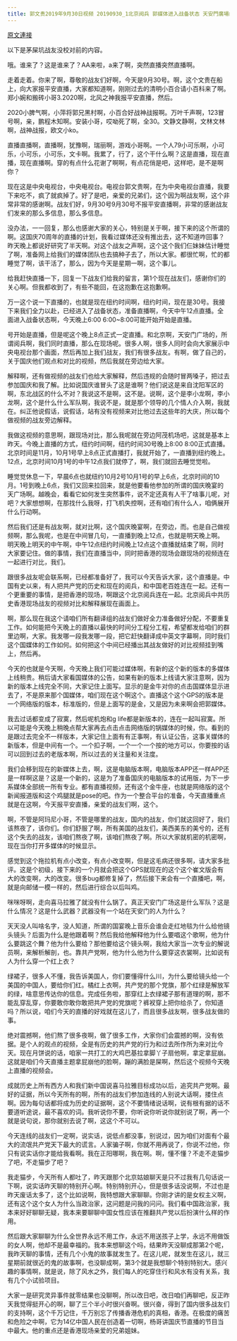 ```yaml
---
title: 郭文贵2019年9月30日视频 20190930_1北京阅兵 郭媒体进入战备状态 天安門廣場的國慶晚宴音樂晚會將有事發生
---
```


[原文連接](https://gnews.org/ThreadView/53479018)

以下是茅屎坑战友没校对前的内容。

  哦。谁来了？这是谁来了？AA来啦，a来了啊，突然直播突然直播啊。

  走着走着。你来了啊，尊敬的战友们好啊，今天是9月30号。啊，这个文贵在船上，向大家报平安直播，大家都知道啊，刚刚过去的清明小百合请小百科来了啊。郑小婉和搬砖小哥3.2020啊，北风之神我报平安直播，然后。

  2020小脾气啊，小萍将郭兄黑村啊，小百合好战神战报啊。万叶千声啊，123冒号啊，亲，鹏程木知啊。安装小哥，哎呦死了啊，全30。文静文静啊，文林文林啊，战神战报，欧文小ko。

  直播直播啊，直播啊，犹豫啊，瑞丽啊，游戏小哥啊。一个人79小可乐啊，小可乐，小可乐，小可乐，文卡啊。我累了，行了，这个干什么啊？这是直播，现在直播，现在直播啊。穿的有点什么花谢了啊啊，有点花俏是吧，这样吧，是不是啊你？

  现在这是中央电视台，中央电视台。电视台郭文贵啊，在为中央电视台直播，我要下来吃不，疯了就疯掉了。好了是吧，亲爱的兄弟们，这个因为啊战友啊，这个非常非常的感谢啊。战友们好，9月30号9月30号不报平安直播啊，非常的感谢战友们发来的那么多信息，那么多信息。

  没办法，一一回复，那么也感谢大家的关心，特别是关于啊，接下来的这个所谓的啊。这国庆70周年的直播的计划，我看过媒体还没有推出去，这不知道咋回事？昨天晚上都说好研究了半天啊。对这个战友之声啊，这个这个我们仨妹妹估计睡觉了啊，准备网上给我们的媒体团队也去搞种子去了，所以大家。都很忙啊，忙的都睡觉了啊，该干活了，那么，因为今天是星期一啊，这个事儿。

  给我赶快直播一下，回复一下战友们给我的留言，第1个现在战友们，感谢你们的关心啊。但我都收到了，有些不能回，在这抱歉在这抱歉啊。

  万一这个说一下直播的，也就是现在纽约时间啊，纽约时间，现在是30号。我接下来我们全力以赴，已经进入了战备状态，准备直播啊，今天中午12点直播。全面进入战备状态啊，今天晚上6:00 6:00~8:00可能开始开始是直播。

  号开始是直播，但是呢这个晚上8点正式一定直播。和北京啊，天安门广场的，所谓阅兵啊，我们同时直播，那么在现场呢。很多人啊，很多人同时会向大家展示中央电视台那个画面，然后再加上我们战友，我们有很多战友。有啊，做了自己的，关于国庆他们观点和对比的视频，然后我就在旁边给大家。

  解释啊，还有做视频的战友们也给大家解释，然后违规的会随时冒两嗓子，把过去参加国庆和我了解。比如说国庆谁冒头了这是谁啊？他们说这是来自沈阳军区的啊，东北战区的什么不对？我说这不是啊，这不是。说啊，这个是李小龙啊，李小龙啊，这个是什么什么军队啊，我说不是，就是那个领导的几个情人介入啊，我就在。纠正他说假话，说假话，站有没有视频来对比他过去这些年的大庆，所以每个做视频的战友旁边解释。

  我做这视频的意思啊，跟现场对比，那么我呢就在旁边阿茂机场吧，这就是基本上昨天。今晚上直播的方式，纽约时间啊，纽约时间30号晚上8:00 8:00正式直播。北京时间是11月，10月1号早上8点正式直播打，我就开始了，一直播到纽约晚上。12点，北京时间10月1号的中午12点我们就停了，啊，我们就回去睡觉觉啦。

  睡觉觉休息一下，早晨6点也就纽约10月2号10月1号的早上6点，北京时间的10月。1号到晚上6点，我们又回来拉回来，就是他要看他参加的所谓的国庆晚宴的天广场啊。越晚会，看看它如何发生突然事件，说不定还真有人干了啥事儿呢，对吧？大家想想啊，在那找什么我呀，打飞机失控啊，还有咱们有什么人，咱俩展开什么行动啊。

  然后我们还是有战友啊，就对比啊，这个国庆晚宴啊，在旁边，而。也是自己做视频啊，那么我呢，也是在中间冒几句，一直播到晚上12点，也就是明天晚上啊。明天晚上明天的中午啊，中午12点纽约时间晚上12点这个直播就结束了啊，同时大家要记住。做的事情，我们在直播当中，同时把香港的现场会跟现场的视频连在一起进行对比，我们。

  跟很多战友呢会联系啊，已经都准备好了，我可以今天告诉大家，这个直播是。中国有史以来，有人把共产党的历史和现在的阅兵，和中国老百姓连在一起。还有一个更重要的事情，是把香港的现场，啊跟这个北京阅兵连在一起。北京阅兵中共历史香港现场战友的视频对比和解释展现在画面上。

  啊，那么现在我这个请咱们所有翻译组的战友们做好全力准备做好分配，不要重复工作。如何能把今天晚上的直播以最快的时间分工程分工程，希望都发给咱们的群里边啊，大家。我发哪一段我发哪一段，把它赶快翻译成中英文字幕啊，同时我们这个国媒体的工作如何。如何把这个中间已经播出其战友做好的对比视频挂到嘴上，然后再。

  今天的也就是今天啊，今天晚上我们可能过媒体啊，有新的这个新的版本的多媒体上线稍贵。稍后请大家看国媒体的公告，如果有新的版本上线请大家注意啊，因为新的版本上线完全不同，大家记住上面写。显示的是金牛对你的点击国媒体显示进去了，不是原来那个国媒体，咱们现在这个啊这个。直播这个这个GPS的版本是一个网络版的版本，标准版的，但是上面写的是金，又是因为未来啊会把郭媒体。

  我去过话都变成了寂寞，然后呢机炮和g life都是新版本的，连在一起叫寂寞。所以可能是今天晚上稍晚点帮大家再去点击点击网络版的锅媒体的时候，你。看到的是跟过去完全不一样版本，大家记住上面有有正事啊，有认证公告，这事关媒体的新版本，但是中间有一个。一个扣子啊，一个一个一个按的地方可以，你要按的话可以回到过去的老版本啊，所以过去的关注量和关注度。

  我们会移到现在的新媒体上去，啊，这是电脑版本啊，电脑版本APP还一样APP还是一样啊这是？这是一个新的，这是为了准备国庆的电脑版本的试用版，为下一步系媒体全部统一所有专业。都有直播视频，还有这个金牛座，也就是网络版的这个新闻报道版和这个鸡腿就是pose的吧。作为一个整合平台的准备，今天直播重点就是在这啊，今天报平安直播，亲爱的战友们啊，这个。

  啊，不管是阿玛尼小哥，不管是哪里的战友，国内的战友，你们就这回好了，我们该熬夜了，该你们。你们舒服了啊，所有美国的战友们，美西美东的美兮的，还有这个失去的战友，该咱们熬夜了啊，该咱们熬夜了啊。所以大家就机密的机密啊，现在当你打开多媒体的时候显示。

  感觉到这个拖拉机有点小改变，有点小改变啊，但是这毛病还很多啊，请大家多批评。这是个初级，接下来的一个月就会把这个GPS就现在的这个这个崔文版会有大的改变啊，大的改变。很多bug都修复掉了，然后接下来会有一个直播吧，啊，就是向邮储一模一样的，然后进行综合以后叫鸡。

  咪咪呀啊，走向喜马拉雅了就没有什么锅了。真正天安门广场这是什么军队？这是什么情况？这是什么武器？武器没有一个站在天安门的人为什么？

  天天没人叫啥名字，没人知道，所谓的国宴晚上音乐会谁会走红地毯为什么给他镜头镜头？后面为什么是他跟着啊？然后我给他解释他为什么要唱这个歌啊，他为什么要跳这个舞？他为什么要给？那他要给这个镜头啊，我给大家当一次专业的解说员啊，来解析解剖，也。靠共产党啊，他为什么他为什么要穿这衣裳啊，比如说有人为什么穿一个红上衣？

  绿裙子，很多人不懂，我告诉美国人，你们要懂得什么川，为什么要给镜头给一个美国的中国人，要给你们红。橘红上衣啊，共产党的那个党旗，那个红绿是解放军的绿，啥意思传达你的信息。完成任务啦，那穿红上衣绿裙子那有道理的啊，那不能乱穿乱穿，你要敢你敢你敢把共产党的党旗呢？裤衩穿上把你给杀了，你知道吗？所以说，咱们今天的直播的好戏就在这儿了，而且很多战友啊，很多战友做的事。

  绝对震撼啊，他们熬了很多夜啊，做了很多工作，大家你们会震撼的啊，没有依据。是个人的观点的视频，全是有历史的共产党的行为和过去所作所为来对比今天。现在月饼说的话，咱家一共打工的大鸡巴基拉拿脚丫子扇他啊，拿定拿屁崩。这就是咱们今天直播主题拿屁崩他的脸啊，蹦的满脸是屎啊，然后这个视频今天晚上直播的视频会。

  成就历史上所有西方人和我们新中国说喜马拉雅目标成功以后，追究共产党啊。最好的证据，所以今天所有的啊，所有的战友们参加连线的人别说大话啊，搂住点啊。因为每句话都将成为历史的证据啊，这个不要情绪说话啊，说有根有据的话不要道听途说，最不喜欢的词。我听说你不要，你听说你听说你就别说了啊，再一个就是说句说，那你就别去说了啊，这这个不可以。

  今天连线的战友们一定啊，说实话，说低点都没事，别说过，因为咱们对面有个最大的流氓共产党天下最大的谎言。人家骗子啊，你就不用再说了，你说不过他，你只有说实话你才能给我看啊。我在正阳哪啊，我在啊。啊，懂不懂？不走不走猫步了吧，不走猫步了吧？

  我走猫步，今天所有人都吐了，昨天跟那个北京姑娘聊天是只不过我有几句话说一下啊，说实话昨天聊的特别开心啊。特别特别开心，但是很多话没说啊，不过也是昨天废话太多了，这个比如说啊，我特想跟大家聊聊。你刚才讲的是女权主义啊，还有这个这个女人为什么当政治家，这问题是问我的问问。我们看中国政治家，我本来好好聊聊无疑，我本来要聊聊中国女性应该在推翻共产党以后扮演什么样的作用。

  然后跟大家聊聊为什么全世界永远不用工作，永远不用送孩子上学，永远不用做饭的女人啊，他却不是最幸福的。我本来想聊这个吗，结果昨天没聊成那第2个呢，我昨天聊的事情，还有几个小鬼的故事就发生了。在这儿呢，就发生在这儿，就三星期前就很近的鬼的故事啊，也没聊成啊，第3个就是我想聊个特别特别大。感兴趣的事情啊，就是说，除了风水之外，我们每人的吃穿住行和风水有没有关系，我有几个小试验项目。

  大家一是研究灵异事件就零结果也没聊啊，所以改日吧，改日咱们再聊吧，反正昨天我觉得挺开心的啊，聊了三个半小时很兴奋啊。很兴奋，得到了国内很多战友们的支持啊，这个千万记住，千万别忘了传播香港危机的真相，香港。在极度的痛苦和危险之中啊，它为14亿中国人民在创造着一切啊，杨哥讲国庆节直播的节目当中最大。他的重点还是香港现场亲爱的兄弟姐妹。
